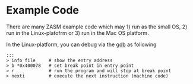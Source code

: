 # Example Code #
There are many ZASM example code which may 1) run as the small OS, 2)
run in the Linux-platofrm or 3) run in the Mac OS platform.


In the Linux-platform, you can debug via the [gdb][0] as following

	:::
	> info file		# show the entry address
	> b *0x400078	# set break point in entry point
	> r				# run the program and will stop at break point
	> nexti			# execute the next instruction (machine code)


[0]: https://en.wikipedia.org/wiki/GNU_Debugger

